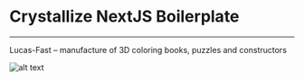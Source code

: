 # Crystallize NextJS Boilerplate

---

Lucas-Fast – manufacture of 3D coloring books, puzzles and constructors

![alt text](https://repository-images.githubusercontent.com/527640469/b231a487-ac0a-400d-916b-8c70aa3d3b3c)
